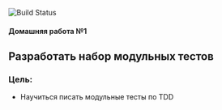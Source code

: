 ![Build Status](https://github.com/VVStanley/architecture2022_hw1/actions/workflows/check_hw.yaml/badge.svg?branch=master)

#### Домашняя работа №1
## Разработать набор модульных тестов
### Цель:
- Научиться писать модульные тесты по TDD


